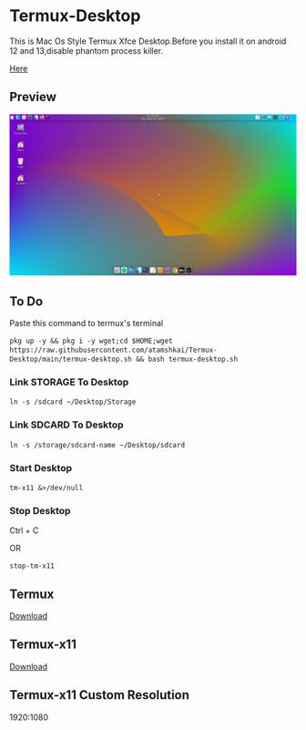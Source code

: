 # Termux-Desktop

This is Mac Os Style Termux Xfce Desktop.Before you install it on android 12 and 13,disable phantom process killer. 

[Here](https://github.com/atamshkai/Phantom-Process-Killer/tree/main) 

## Preview

![](https://raw.githubusercontent.com/atamshkai/Termux-Desktop/main/termux-desktop.png)

## To Do
Paste this command to termux's terminal

```
pkg up -y && pkg i -y wget;cd $HOME;wget https://raw.githubusercontent.com/atamshkai/Termux-Desktop/main/termux-desktop.sh && bash termux-desktop.sh
```

### Link STORAGE To Desktop
```
ln -s /sdcard ~/Desktop/Storage
```

### Link SDCARD To Desktop
```
ln -s /storage/sdcard-name ~/Desktop/sdcard
```

### Start Desktop
```
tm-x11 &>/dev/null
```

### Stop Desktop 
Ctrl + C

OR

```
stop-tm-x11
```

## Termux 
[Download](https://github.com/termux/termux-app/releases/download/v0.118.0/termux-app_v0.118.0+github-debug_universal.apk) 

## Termux-x11 
[Download](https://archive.org/download/termux-x11/app-universal-debug.apk) 

## Termux-x11 Custom Resolution
1920:1080
